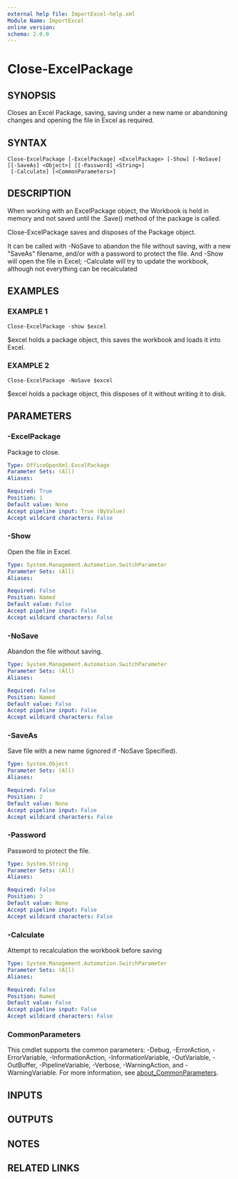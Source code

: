 ```yaml
---
external help file: ImportExcel-help.xml
Module Name: ImportExcel
online version:
schema: 2.0.0
---
```


# Close-ExcelPackage

## SYNOPSIS
Closes an Excel Package, saving, saving under a new name or abandoning changes and opening the file in Excel as required.

## SYNTAX

```
Close-ExcelPackage [-ExcelPackage] <ExcelPackage> [-Show] [-NoSave] [[-SaveAs] <Object>] [[-Password] <String>]
 [-Calculate] [<CommonParameters>]
```

## DESCRIPTION
When working with an ExcelPackage object, the Workbook is held in memory and not saved until the .Save() method of the package is called.

Close-ExcelPackage saves and disposes of the Package object.

It can be called with -NoSave to abandon the file without saving, with a new "SaveAs" filename, and/or with a password to protect the file.
And -Show will open the file in Excel; -Calculate will try to update the workbook, although not everything can be recalculated

## EXAMPLES

### EXAMPLE 1
```
Close-ExcelPackage -show $excel
```

$excel holds a package object, this saves the workbook and loads it into Excel.

### EXAMPLE 2
```
Close-ExcelPackage -NoSave $excel
```

$excel holds a package object, this disposes of it without writing it to disk.

## PARAMETERS

### -ExcelPackage
Package to close.

```yaml
Type: OfficeOpenXml.ExcelPackage
Parameter Sets: (All)
Aliases:

Required: True
Position: 1
Default value: None
Accept pipeline input: True (ByValue)
Accept wildcard characters: False
```

### -Show
Open the file in Excel.

```yaml
Type: System.Management.Automation.SwitchParameter
Parameter Sets: (All)
Aliases:

Required: False
Position: Named
Default value: False
Accept pipeline input: False
Accept wildcard characters: False
```

### -NoSave
Abandon the file without saving.

```yaml
Type: System.Management.Automation.SwitchParameter
Parameter Sets: (All)
Aliases:

Required: False
Position: Named
Default value: False
Accept pipeline input: False
Accept wildcard characters: False
```

### -SaveAs
Save file with a new name (ignored if -NoSave Specified).

```yaml
Type: System.Object
Parameter Sets: (All)
Aliases:

Required: False
Position: 2
Default value: None
Accept pipeline input: False
Accept wildcard characters: False
```

### -Password
Password to protect the file.

```yaml
Type: System.String
Parameter Sets: (All)
Aliases:

Required: False
Position: 3
Default value: None
Accept pipeline input: False
Accept wildcard characters: False
```

### -Calculate
Attempt to recalculation the workbook before saving

```yaml
Type: System.Management.Automation.SwitchParameter
Parameter Sets: (All)
Aliases:

Required: False
Position: Named
Default value: False
Accept pipeline input: False
Accept wildcard characters: False
```

### CommonParameters
This cmdlet supports the common parameters: -Debug, -ErrorAction, -ErrorVariable, -InformationAction, -InformationVariable, -OutVariable, -OutBuffer, -PipelineVariable, -Verbose, -WarningAction, and -WarningVariable. For more information, see [about_CommonParameters](http://go.microsoft.com/fwlink/?LinkID=113216).

## INPUTS

## OUTPUTS

## NOTES

## RELATED LINKS
